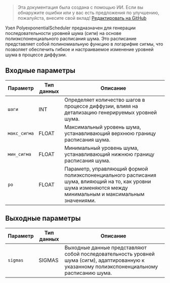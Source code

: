 > Эта документация была создана с помощью ИИ. Если вы обнаружите ошибки или у вас есть предложения по улучшению, пожалуйста, внесите свой вклад! [Редактировать на GitHub](https://github.com/Comfy-Org/embedded-docs/blob/main/comfyui_embedded_docs/docs/PolyexponentialScheduler/ru.md)

Узел PolyexponentialScheduler предназначен для генерации последовательности уровней шума (сигм) на основе полиэкспоненциального расписания шума. Это расписание представляет собой полиномиальную функцию в логарифме сигмы, что позволяет обеспечить гибкое и настраиваемое изменение уровней шума в процессе диффузии.

## Входные параметры

| Параметр   | Тип данных | Описание                                                                                                                                                                                                                                                                                                                                                      |
|-------------|-------------|--------------------------------------------------------------------------------------------------------------------------------------------------------------------------------------------------------------------------------------------------------------------------------------------------------------------|
| `шаги`     | INT         | Определяет количество шагов в процессе диффузии, влияя на детализацию генерируемых уровней шума.                                                                                                                                                                                                                                                                        |
| `макс_сигма` | FLOAT       | Максимальный уровень шума, устанавливающий верхнюю границу расписания шума.                                                                                                                                                                                                                                                                                                                                 |
| `мин_сигма` | FLOAT       | Минимальный уровень шума, устанавливающий нижнюю границу расписания шума.                                                                                                                                                                                                                                                                                                                                 |
| `ро`       | FLOAT       | Параметр, управляющий формой полиэкспоненциального расписания шума, влияющий на то, как уровни шума изменяются между минимальным и максимальным значениями.                                                                                                                                                                                                               |

## Выходные параметры

| Параметр | Тип данных | Описание                                                                 |
|-----------|-------------|-----------------------------------------------------------------------------|
| `sigmas`  | SIGMAS      | Выходные данные представляют собой последовательность уровней шума (сигм), адаптированную к указанному полиэкспоненциальному расписанию шума. |
